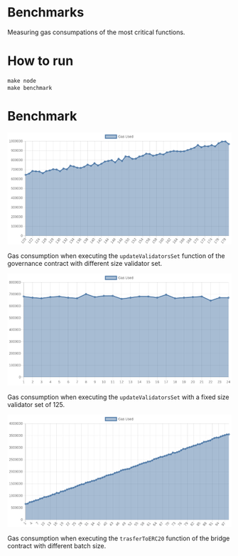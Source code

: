 # Benchmarks

Measuring gas consumpations of the most critical functions.

# How to run

```
make node
make benchmark
```

# Benchmark

![updateValidatorsSet gas consumptions](images/updateValidatorsSet-graph.png "updateValidatorsSet gas consumptions")

Gas consumption when executing the `updateValidatorsSet` function of the governance contract with different size validator set.

![updateValidatorsSet gas consumptions](images/updateValidatorsSetFixed125-graph.png "updateValidatorsSet gas consumptions")

Gas consumption when executing the `updateValidatorsSet` with a fixed size validator set of 125. 

![trasferToERC20 gas consumptions](images/trasferToERC20-graph.png "trasferToERC20 gas consumptions")

Gas consumption when executing the `trasferToERC20` function of the bridge contract with different batch size.